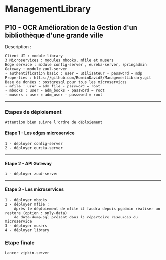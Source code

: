 # ManagementLibrary
P10 - OCR Amélioration de la Gestion d'un bibliothèque d'une grande ville 
---
Description :

    Client UI : module library
    3 Microservices : modules mbooks, mfile et musers
    Edge service : module config-server , eureka-server, springadmin
    Gateway : module zuul-server
    - authentification basic : user = utilisateur - password = mdp
    Properties : https://github.com/RomainDavidS/ManagementLibrary.git
    Base de donées : postgresql pour tous les microservices
    - mfile : user = adm_file - password = root
    - mbooks : user = adm_books - password = root
    - musers : user = adm_user - password = root   
    
---

### Etapes de déploiement

    Attention bien suivre l'ordre de déploiement

#### Etape 1 - Les edges microservice
    1 - déployer config-server
    2 - déployer eureka-server  
---
#### Etape 2 - API Gateway
    1 - déployer zuul-server
---
#### Etape 3 - Les microservices
    1 - déployer mbooks
    2 - déployer mfile :
        Après le déploiement de mfile il faudra depuis pgadmin réaliser un restore (option : only-data)
        de data-dump.sql présent dans le répertoire resources du microservice
    3 - déployer musers 
    4 - déployer library

### Etape finale
    Lancer zipkin-server




